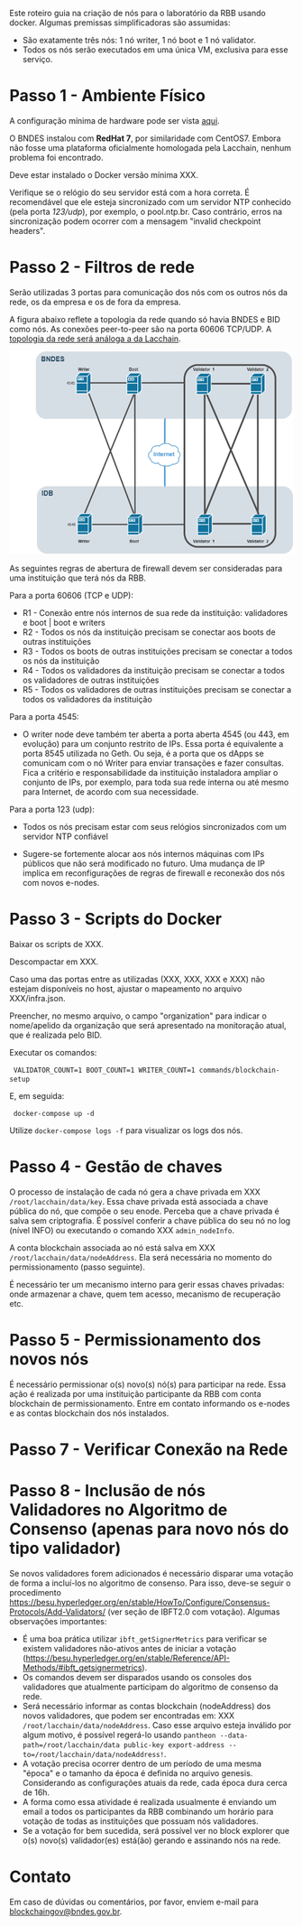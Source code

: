 Este roteiro guia na criação de nós para o laboratório da RBB usando docker. Algumas premissas simplificadoras são assumidas: 
- São exatamente três nós: 1 nó writer, 1 nó boot e 1 nó validator. 
- Todos os nós serão executados em uma única VM, exclusiva para esse serviço.

# Passo 1 - Ambiente Físico

A configuração mínima de hardware pode ser vista [aqui](instalacao-rbb-node/DEPLOY_NODE.md).

O BNDES instalou com **RedHat 7**, por similaridade com CentOS7. Embora não fosse uma plataforma oficialmente homologada pela Lacchain, nenhum problema foi encontrado. 

Deve estar instalado o Docker versão mínima XXX. 

Verifique se o relógio do seu servidor está com a hora correta. É recomendável que ele esteja sincronizado com um servidor NTP conhecido (pela porta *123/udp*), por exemplo, o pool.ntp.br. Caso contrário, erros na sincronização podem ocorrer com a mensagem "invalid checkpoint headers".

# Passo 2 - Filtros de rede
Serão utilizadas 3 portas para comunicação dos nós com os outros nós da rede, os da empresa e os de fora da empresa. 

A figura abaixo reflete a topologia da rede quando só havia BNDES e BID como nós. As conexões peer-to-peer são na porta 60606 TCP/UDP. A [topologia da rede será análoga a da Lacchain](instalacao-rbb-node/TOPOLOGY_AND_ARCHITECTURE.md).

![GitHub Logo](./network_diagram_rbb.png)

As seguintes regras de abertura de firewall devem ser consideradas para uma instituição que terá nós da RBB.

Para a porta 60606 (TCP e UDP):
- R1 - Conexão entre nós internos de sua rede da instituição: validadores e boot | boot e writers
- R2 - Todos os nós da instituição precisam se conectar aos boots de outras instituições
- R3 - Todos os boots de outras instituições precisam se conectar a todos os nós da instituição
- R4 - Todos os validadores da instituição precisam se conectar a todos os validadores de outras instituições
- R5 - Todos os validadores de outras instituições precisam se conectar a todos os validadores da instituição

Para a porta 4545:
- O writer node deve também ter aberta a porta aberta 4545 (ou 443, em evolução) para um conjunto restrito de IPs. Essa porta é equivalente a porta 8545 utilizada no Geth. Ou seja, é a porta que os dApps se comunicam com o nó Writer para enviar transações e fazer consultas. Fica a critério e responsabilidade da instituição instaladora ampliar o conjunto de IPs, por exemplo, para toda sua rede interna ou até mesmo para Internet, de acordo com sua necessidade.

Para a porta 123 (udp):
- Todos os nós precisam estar com seus relógios sincronizados com um servidor NTP confiável

- Sugere-se fortemente alocar aos nós internos máquinas com IPs públicos que não será modificado no futuro. Uma mudança de IP implica em reconfigurações de regras de firewall e reconexão dos nós com novos e-nodes.

# Passo 3 - Scripts do Docker

Baixar os scripts de XXX. 

Descompactar em XXX. 

Caso uma das portas entre as utilizadas (XXX, XXX, XXX e XXX) não estejam disponíveis no host, ajustar o mapeamento no arquivo XXX/infra.json.

Preencher, no mesmo arquivo, o campo "organization" para indicar o nome/apelido da organização que será apresentado na monitoração atual, que é realizada pelo BID.

Executar os comandos:
 ```
  VALIDATOR_COUNT=1 BOOT_COUNT=1 WRITER_COUNT=1 commands/blockchain-setup
 ```
 E, em seguida:
 ```
  docker-compose up -d
 ```
 
 Utilize ``` docker-compose logs -f ``` para visualizar os logs dos nós.
  
# Passo 4 - Gestão de chaves

O processo de instalação de cada nó gera a chave privada em XXX ``/root/lacchain/data/key``. Essa chave privada está associada a chave pública do nó, que compõe o seu enode. Perceba que a chave privada é salva sem criptografia. É possível conferir a chave pública do seu nó no log (nível INFO) ou executando o comando XXX ``admin_nodeInfo``.

A conta blockchain associada ao nó está salva em XXX ``/root/lacchain/data/nodeAddress``. Ela será necessária no momento do permissionamento (passo seguinte).

É necessário ter um mecanismo interno para gerir essas chaves privadas: onde armazenar a chave, quem tem acesso, mecanismo de recuperação etc.

# Passo 5 - Permissionamento dos novos nós

É necessário permissionar o(s) novo(s) nó(s) para participar na rede. Essa ação é realizada por uma instituição participante da RBB com conta blockchain de permissionamento. Entre em contato informando os e-nodes e as contas blockchain dos nós instalados.

# Passo 7 - Verificar Conexão na Rede



# Passo 8 - Inclusão de nós Validadores no Algoritmo de Consenso  (apenas para novo nós do tipo validador)

Se novos validadores forem adicionados é necessário disparar uma votação de forma a incluí-los no algoritmo de consenso. Para isso, deve-se seguir o procedimento https://besu.hyperledger.org/en/stable/HowTo/Configure/Consensus-Protocols/Add-Validators/ (ver seção de IBFT2.0 com votação).
Algumas observações importantes:
* É uma boa prática utilizar ``ibft_getSignerMetrics`` para verificar se existem validadores não-ativos antes de iniciar a votação (https://besu.hyperledger.org/en/stable/Reference/API-Methods/#ibft_getsignermetrics).
* Os comandos devem ser disparados usando os consoles dos validadores que atualmente participam do algoritmo de consenso da rede.
* Será necessário informar as contas blockchain (nodeAddress) dos novos validadores, que podem ser encontradas em: XXX ``/root/lacchain/data/nodeAddress``. Caso esse arquivo esteja inválido por algum motivo, é possível regerá-lo usando ``pantheon --data-path=/root/lacchain/data public-key export-address --to=/root/lacchain/data/nodeAddress!``.
* A votação precisa ocorrer dentro de um período de uma mesma "época" e o tamanho da época é definida no arquivo genesis. Considerando as configurações atuais da rede, cada época dura cerca de 16h.
* A forma como essa atividade é realizada usualmente é enviando um email a todos os participantes da RBB combinando um horário para votação de todas as instituições que possuam nós validadores.
* Se a votação for bem sucedida, será possível ver no block explorer que o(s) novo(s) validador(es) está(ão) gerando e assinando nós na rede.

# Contato

Em caso de dúvidas ou comentários, por favor, enviem e-mail para blockchaingov@bndes.gov.br.


